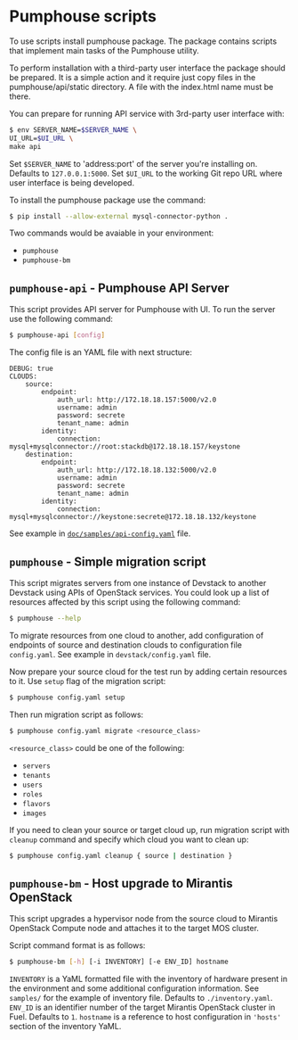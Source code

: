 # Pumphouse scripts

To use scripts install pumphouse package. The package contains scripts that
implement main tasks of the Pumphouse utility.

To perform installation with a third-party user interface the package should be
prepared. It is a simple action and it require just copy files in the
pumphouse/api/static directory. A file with the index.html name must be there.

You can prepare for running API service with 3rd-party user interface with:

```sh
$ env SERVER_NAME=$SERVER_NAME \
UI_URL=$UI_URL \
make api
```

Set `$SERVER_NAME` to 'address:port' of the server you're installing on. Defaults
to `127.0.0.1:5000`.
Set `$UI_URL` to the working Git repo URL where user interface is being
developed.

To install the pumphouse package use the command:

```sh
$ pip install --allow-external mysql-connector-python .
```

Two commands would be avaiable in your environment:

* `pumphouse`
* `pumphouse-bm`

## `pumphouse-api` - Pumphouse API Server

This script provides API server for Pumphouse with UI. To run the server use
the following command:

```sh
$ pumphouse-api [config]
```

The config file is an YAML file with next structure:

```
DEBUG: true
CLOUDS:
    source:
        endpoint:
            auth_url: http://172.18.18.157:5000/v2.0
            username: admin
            password: secrete
            tenant_name: admin
        identity:
            connection: mysql+mysqlconnector://root:stackdb@172.18.18.157/keystone
    destination:
        endpoint:
            auth_url: http://172.18.18.132:5000/v2.0
            username: admin
            password: secrete
            tenant_name: admin
        identity:
            connection: mysql+mysqlconnector://keystone:secrete@172.18.18.132/keystone
```

See example in [`doc/samples/api-config.yaml`](doc/samples/api-config.yaml)
file.

## `pumphouse` - Simple migration script

This script migrates servers from one instance of Devstack to another Devstack
using APIs of OpenStack services. You could look up a list of resources affected
by this script using the following command:

```sh
$ pumphouse --help
```

To migrate resources from one cloud to another, add configuration of endpoints
of source and destination clouds to configuration file `config.yaml`. See
example in `devstack/config.yaml` file.

Now prepare your source cloud for the test run by adding certain resources to
it. Use `setup` flag of the migration script:

```sh
$ pumphouse config.yaml setup
```

Then run migration script as follows:

```sh
$ pumphouse config.yaml migrate <resource_class>
```

`<resource_class>` could be one of the following:

* `servers`
* `tenants`
* `users`
* `roles`
* `flavors`
* `images`

If you need to clean your source or target cloud up, run migration script 
with `cleanup` command and specify which cloud you want to clean up:

```sh
$ pumphouse config.yaml cleanup { source | destination }
```

## `pumphouse-bm` - Host upgrade to Mirantis OpenStack

This script upgrades a hypervisor node from the source cloud to Mirantis
OpenStack Compute node and attaches it to the target MOS cluster.

Script command format is as follows:
```sh
$ pumphouse-bm [-h] [-i INVENTORY] [-e ENV_ID] hostname
```

`INVENTORY` is a YaML formatted file with the inventory of hardware present in
the environment and some additional configuration information. See `samples/`
for the example of inventory file. Defaults to `./inventory.yaml`.
`ENV_ID` is an identifier number of the target Mirantis OpenStack cluster in
Fuel. Defaults to `1`.
`hostname` is a reference to host configuration in `'hosts'` section of the
inventory YaML.
